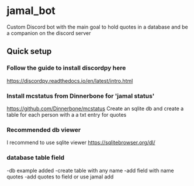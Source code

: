 # jamal_bot 
Custom Discord bot with the main goal to hold quotes in a database and be a companion on the discord server



## Quick setup 

### Follow the guide to install discordpy here 
https://discordpy.readthedocs.io/en/latest/intro.html 

### Install mcstatus from Dinnerbone for 'jamal status' 
https://github.com/Dinnerbone/mcstatus 
Create an sqlite db and create a table for each person with a a txt entry for quotes 

### Recommended db viewer
I recommend to use sqlite viewer 
https://sqlitebrowser.org/dl/ 

### database table field
-db example added
-create table with any name
-add field with name quotes
-add quotes to field or use jamal add
